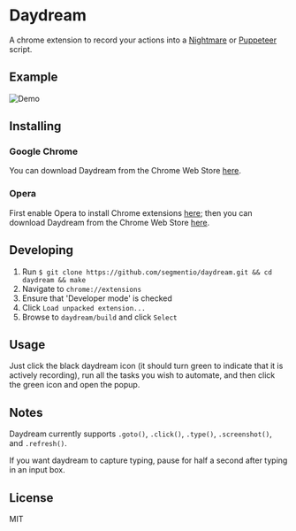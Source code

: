 # Daydream

A chrome extension to record your actions into a [Nightmare](https://github.com/segmentio/nightmare) or [Puppeteer](https://github.com/GoogleChrome/puppeteer) script.

## Example

![Demo](https://cldup.com/jSPoteXKJS.png)

## Installing

### Google Chrome

You can download Daydream from the Chrome Web Store [here](https://chrome.google.com/webstore/detail/daydream/oajnmbophdhdobfpalhkfgahchpcoali).

### Opera

First enable Opera to install Chrome extensions [here](https://addons.opera.com/extensions/details/download-chrome-extension-9/); then you can download Daydream from the Chrome Web Store [here](https://chrome.google.com/webstore/detail/daydream/oajnmbophdhdobfpalhkfgahchpcoali).

## Developing

1. Run `$ git clone https://github.com/segmentio/daydream.git && cd daydream && make`
2. Navigate to `chrome://extensions`
3. Ensure that 'Developer mode' is checked
4. Click `Load unpacked extension...`
5. Browse to `daydream/build` and click `Select`

## Usage

Just click the black daydream icon (it should turn green to indicate that it is actively recording), run all the tasks you wish to automate, and then click the green icon and open the popup.

## Notes

Daydream currently supports `.goto()`, `.click()`, `.type()`, `.screenshot()`, and `.refresh()`.

If you want daydream to capture typing, pause for half a second after typing in an input box.

## License

MIT
